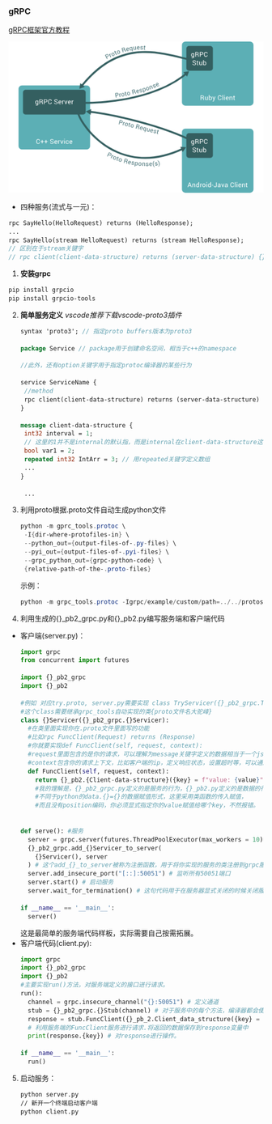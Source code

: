### gRPC

[gRPC框架官方教程](https://grpc.org.cn/docs/languages/python/basics/)

![alt text](static/image.png)

-  四种服务(流式与一元)：
```proto
rpc SayHello(HelloRequest) returns (HelloResponse);
...
rpc SayHello(stream HelloRequest) returns (stream HelloResponse);
// 区别在于stream关键字
// rpc client(client-data-structure) returns (server-data-structure) {}
```

1. **安装grpc**
  ```powershell
  pip install grpcio
  pip install grpcio-tools
  ```

2. **简单服务定义**
   *vscode推荐下载vscode-proto3插件*
   ```proto
   syntax 'proto3'; // 指定proto buffers版本为proto3

   package Service // package用于创建命名空间，相当于c++的namespace

   //此外，还有option关键字用于指定protoc编译器的某些行为

   service ServiceName {
    //method
    rpc client(client-data-structure) returns (server-data-structure) {}
   }

   message client-data-structure {
    int32 interval = 1;
    // 这里的1并不是internal的默认指，而是internal在client-data-structure这个message的编号
    bool var1 = 2;
    repeated int32 IntArr = 3; // 用repeated关键字定义数组
    ...
   }

    ...
    ```

3. 利用proto根据.proto文件自动生成python文件
   ```powershell
   python -m gprc_tools.protoc \
    -I{dir-where-protofiles-in} \
    --python_out={output-files-of-.py-files} \
    --pyi_out={output-files-of-.pyi-files} \
    --grpc_python_out={grpc-python-code} \
    {relative-path-of-the-.proto-files}
   ```
   示例：
   ```powershell
   python -m grpc_tools.protoc -Igrpc/example/custom/path=../../protos --python_out=. --grpc_python_out=. ../../protos/route_guide.proto
   ```
  

4. 利用生成的{}_pb2_grpc.py和{}_pb2.py编写服务端和客户端代码
  - 客户端(server.py)：
    ```python
    import grpc
    from concurrent import futures

    import {}_pb2_grpc
    import {}_pb2

    #例如 对应try.proto, server.py需要实现 class TryServicer({}_pb2_grpc.TryServicer) 用大驼峰命名
    #这个class需要继承grpc_tools自动实现的类{proto文件名大驼峰}
    class {}Servicer({}_pb2_grpc.{}Servicer):
      #在类里面实现你在.proto文件里面写的功能
      #比如rpc FuncClient(Request) returns (Response)
      #你就要实现def FuncClient(self, request, context):
      #request里面包含的是你的请求，可以理解为message关键字定义的数据相当于一个json
      #context包含你的请求上下文，比如客户端的ip，定义响应状态，设置超时等，可以通过context设置。
      def FuncClient(self, request, context):
        return {}_pb2.{Client-data-structure}({key} = f"value: {value}")
        #我的理解是，{}_pb2_grpc.py定义的是服务的行为，{}_pb2.py定义的是数据的行为。
        #不同于python的data.{}={}的数据赋值形式，这里采用类函数的传入赋值，
        #而且没有position编码，你必须显式指定你的value赋值给哪个key，不然报错。


    def serve(): #服务
      server = grpc.server(futures.ThreadPoolExecutor(max_workers = 10)) # 创建server
      {}_pb2_grpc.add_{}Servicer_to_server(
        {}Servicer(), server
      ) # 这个add_{}_to_server被称为注册函数，用于将你实现的服务的类注册到grpc服务器商，并用创建的server进程池部署服务
      server.add_insecure_port("[::]:50051") # 监听所有50051端口
      server.start() # 启动服务
      server.wait_for_termination() # 这句代码用于在服务器显式关闭的时候关闭服务，但是感觉用处不大，直接stop(times)感觉更实用。

    if __name__ == '__main__':
      server()
    ```
    这是最简单的服务端代码样板，实际需要自己按需拓展。
    <br>
  - 客户端代码(client.py):
    ```python
    import grpc
    import {}_pb2_grpc
    import {}_pb2
    #主要实现run()方法，对服务端定义的接口进行请求。
    run():
      channel = grpc.insecure_channel("{}:50051") # 定义通道
      stub = {}_pb2_grpc.{}Stub(channel) # 对于服务中的每个方法，编译器都会使用相同名称向 stub 对象添加一个对应的属性。，见下面
      response = stub.FuncClient({}_pb_2.Client_data_structure({key} = {value}))
      # 利用服务端的FuncClient服务进行请求.将返回的数据保存到response变量中
      print(response.{key}) # 对response进行操作。

    if __name__ == '__main__':
      run()
    ```

5. 启动服务：
   ```bash
   python server.py
   // 新开一个终端启动客户端
   python client.py
   ```
